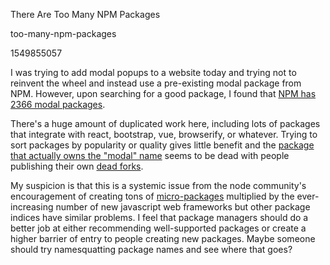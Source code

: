 There Are Too Many NPM Packages

too-many-npm-packages

1549855057

I was trying to add modal popups to a website today and trying not to reinvent
the wheel and instead use a pre-existing modal package from NPM.  However, upon
searching for a good package, I found that [NPM has 2366 modal packages](https://www.npmjs.com/search?q=modal).

There's a huge amount of duplicated work here, including lots of packages that
integrate with react, bootstrap, vue, browserify, or whatever.  Trying to sort
packages by popularity or quality gives little benefit and the [package that
actually owns the "modal" name](https://www.npmjs.com/package/modal) seems
to be dead with people publishing their own
[dead forks](https://www.npmjs.com/package/simple-modal).

My suspicion is that this is a systemic issue from the node community's encouragement
of creating tons of [micro-packages](https://www.npmjs.com/package/left-pad)
multiplied by the ever-increasing number of new javascript web frameworks but
other package indices have similar problems.  I feel that package managers
should do a better job at either recommending well-supported packages or
create a higher barrier of entry to people creating new packages.  Maybe
someone should try namesquatting package names and see where that goes?
